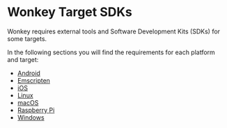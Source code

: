# Wonkey Target SDKs

Wonkey requires external tools and Software Development Kits (SDKs) for some targets.

In the following sections you will find the requirements for each platform and target:

* [Android](android.md)
* [Emscripten](emscripten.md)
* [iOS](ios.md)
* [Linux](linux.md)
* [macOS](mac.md)
* [Raspberry Pi](raspberry.md)
* [Windows](windows.md)
